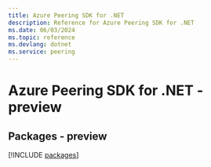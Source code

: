 ```yaml
---
title: Azure Peering SDK for .NET
description: Reference for Azure Peering SDK for .NET
ms.date: 06/03/2024
ms.topic: reference
ms.devlang: dotnet
ms.service: peering
---
```

# Azure Peering SDK for .NET - preview
## Packages - preview
[!INCLUDE [packages](peering-index.md)]